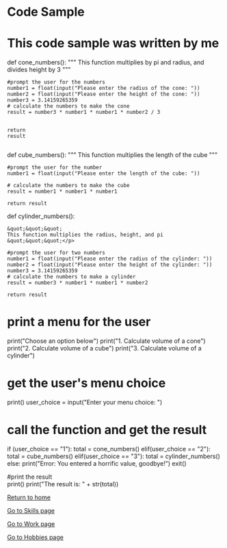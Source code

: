 <h1 id="code-sample">Code Sample</h1>
<h1 id="this-code-sample-was-written-by-me">This code sample was written by me</h1>
<p>def cone_numbers():
    &quot;&quot;&quot;
    This function multiplies by pi and radius, and divides height by 3
    &quot;&quot;&quot;</p>
<pre><code><span class="hljs-comment">#prompt the user for the numbers</span>
number1 = <span class="hljs-built_in">float</span>(input(<span class="hljs-string">"Please enter the radius of the cone: "</span>))
number2 = <span class="hljs-built_in">float</span>(input(<span class="hljs-string">"Please enter the height of the cone: "</span>))
number3 = <span class="hljs-number">3</span>.<span class="hljs-number">14159265359</span>
<span class="hljs-comment"># calculate the numbers to make the cone</span>
<span class="hljs-literal">result</span> = number3 * number1 * number1 * number2 / <span class="hljs-number">3</span>

<span class="hljs-keyword">return</span> <span class="hljs-literal">result</span>
</code></pre><p>def cube_numbers():
    &quot;&quot;&quot;
    This function multiplies the length of the cube
    &quot;&quot;&quot;</p>
<pre><code><span class="hljs-comment">#prompt the user for the number</span>
number1 = <span class="hljs-built_in">float</span>(input(<span class="hljs-string">"Please enter the length of the cube: "</span>))

<span class="hljs-comment"># calculate the numbers to make the cube</span>
<span class="hljs-literal">result</span> = number1 * number1 * number1

<span class="hljs-keyword">return</span> <span class="hljs-literal">result</span>
</code></pre><p>def cylinder_numbers():
    &quot;&quot;&quot;
    This function multiplies the radius, height, and pi
    &quot;&quot;&quot;</p>
<pre><code><span class="hljs-comment">#prompt the user for two numbers</span>
number1 = <span class="hljs-built_in">float</span>(input(<span class="hljs-string">"Please enter the radius of the cylinder: "</span>))
number2 = <span class="hljs-built_in">float</span>(input(<span class="hljs-string">"Please enter the height of the cylinder: "</span>))
number3 = <span class="hljs-number">3</span>.<span class="hljs-number">14159265359</span>
<span class="hljs-comment"># calculate the numbers to make a cylinder</span>
<span class="hljs-literal">result</span> = number3 * number1 * number1 * number2

<span class="hljs-keyword">return</span> <span class="hljs-literal">result</span>
</code></pre><h1 id="print-a-menu-for-the-user">print a menu for the user</h1>
<p>print(&quot;Choose an option below&quot;)
print(&quot;1. Calculate volume of a cone&quot;)
print(&quot;2. Calculate volume of a cube&quot;)
print(&quot;3. Calculate volume of a cylinder&quot;)</p>
<h1 id="get-the-user-s-menu-choice">get the user&#39;s menu choice</h1>
<p>print()
user_choice = input(&quot;Enter your menu choice: &quot;)</p>
<h1 id="call-the-function-and-get-the-result">call the function and get the result</h1>
<p>if (user_choice == &quot;1&quot;):
    total = cone_numbers()
elif(user_choice == &quot;2&quot;):
    total = cube_numbers()
elif(user_choice == &quot;3&quot;):
    total = cylinder_numbers()
else:
    print(&quot;Error: You entered a horrific value, goodbye!&quot;)
    exit()</p>
<p>#print the result<br>print()
print(&quot;The result is: &quot; + str(total))</p>
<p><a href="./README.md">Return to home</a></p>
  <p><a href="./Skills.md">Go to Skills page</a></p>
  <p><a href="./Work.md">Go to Work page</a></p>
  <p><a href="./Hobby.md">Go to Hobbies page</a></p>
